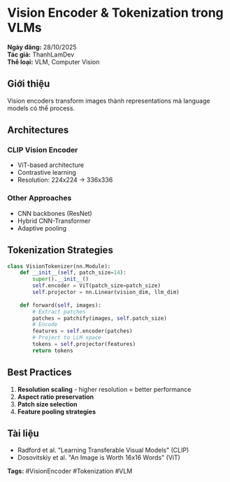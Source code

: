 # Vision Encoder & Tokenization trong VLMs

**Ngày đăng:** 28/10/2025  
**Tác giả:** ThanhLamDev  
**Thể loại:** VLM, Computer Vision

## Giới thiệu

Vision encoders transform images thành representations mà language models có thể process.

## Architectures

### CLIP Vision Encoder
- ViT-based architecture
- Contrastive learning
- Resolution: 224x224 → 336x336

### Other Approaches
- CNN backbones (ResNet)
- Hybrid CNN-Transformer
- Adaptive pooling

## Tokenization Strategies

```python
class VisionTokenizer(nn.Module):
    def __init__(self, patch_size=14):
        super().__init__()
        self.encoder = ViT(patch_size=patch_size)
        self.projector = nn.Linear(vision_dim, llm_dim)
    
    def forward(self, images):
        # Extract patches
        patches = patchify(images, self.patch_size)
        # Encode
        features = self.encoder(patches)
        # Project to LLM space
        tokens = self.projector(features)
        return tokens
```

## Best Practices

1. **Resolution scaling** - higher resolution = better performance
2. **Aspect ratio preservation**
3. **Patch size selection**
4. **Feature pooling strategies**

## Tài liệu

- Radford et al. "Learning Transferable Visual Models" (CLIP)
- Dosovitskiy et al. "An Image is Worth 16x16 Words" (ViT)

**Tags:** #VisionEncoder #Tokenization #VLM

<script src="/assets/js/katex-init.js"></script>
